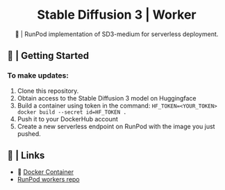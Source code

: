 <div align="center">

<h1>Stable Diffusion 3 | Worker</h1>

🚀 | RunPod implementation of SD3-medium for serverless deployment.
</div>

## 📖 | Getting Started

### To make updates:

1. Clone this repository.
2. Obtain access to the Stable Diffusion 3 model on Huggingface
3. Build a container using token in the command: `HF_TOKEN=<YOUR_TOKEN> docker build --secret id=HF_TOKEN .`
4. Push it to your DockerHub account
5. Create a new serverless endpoint on RunPod with the image you just pushed.

## 🔗 | Links
- 🐳 [Docker Container](https://hub.docker.com/r/hypnocapybara/runpod-sd3)
- [RunPod workers repo](https://github.com/runpod-workers)
